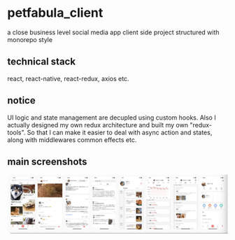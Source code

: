 # petfabula_client
a close business level social media app client side
project structured with monorepo style

## technical stack
react, react-native, react-redux, axios etc.

## notice
UI logic and state management are decupled using custom hooks.
Also I actually designed my own redux architecture and built my own "redux-tools". So that I can make it easier to deal with async action and states, along with middlewares common effects etc.

## main screenshots
![app screenshots](https://raw.githubusercontent.com/bin-jump/petfabula_client/main/images/all_funcs.JPG)
